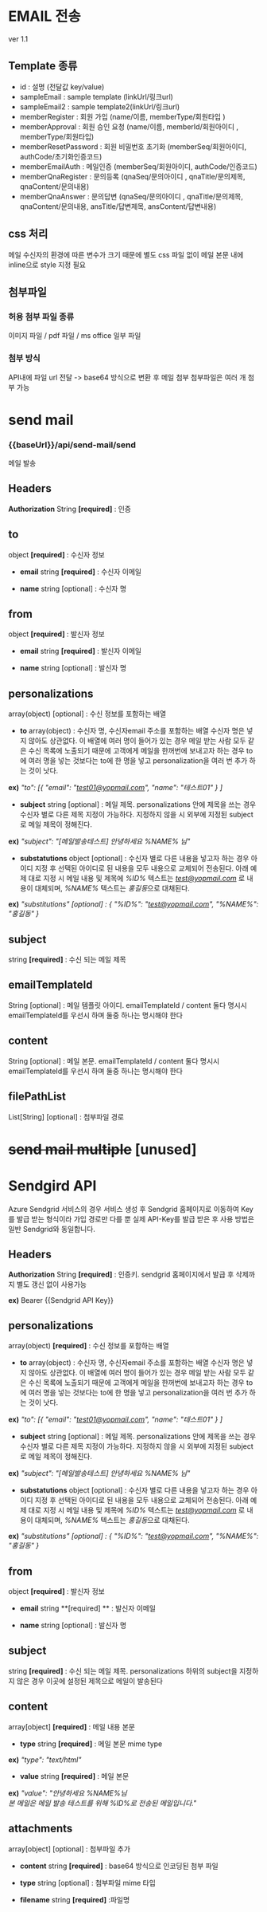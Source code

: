 # EMAIL 전송 
ver 1.1

## Template 종류 
- id : 설명 (전달값 key/value)
- sampleEmail : sample template (linkUrl/링크url)
- sampleEmail2 : sample template2(linkUrl/링크url)
- memberRegister : 회원 가입   (name/이름, memberType/회원타입  ) 
- memberApproval : 회원 승인 요청 (name/이름, memberId/회원아이디 , memberType/회원타입)
- memberResetPassword : 회원 비밀번호 초기화 (memberSeq/회원아이디, authCode/초기화인증코드) 
- memberEmailAuth : 메일인증 (memberSeq/회원아이디, authCode/인증코드)
- memberQnaRegister : 문의등록 (qnaSeq/문의아이디 , qnaTitle/문의제목, qnaContent/문의내용)
- memberQnaAnswer : 문의답변 (qnaSeq/문의아이디 , qnaTitle/문의제목, qnaContent/문의내용, ansTitle/답변제목, ansContent/답변내용)
  
## css 처리 
메일 수신자의 환경에 따른 변수가 크기 때문에 별도 css 파일 없이 메일 본문 내에 inline으로 style 지정 필요

## 첨부파일
### 허용 첨부 파일 종류  
이미지 파일 / pdf 파일 / ms office 일부 파일
### 첨부 방식 
API내에 파일 url 전달 -> base64 방식으로 변환 후 메일 첨부
첨부파일은 여러 개 첨부 가능


# send mail

### {{baseUrl}}/api/send-mail/send

메일 발송

## Headers

**Authorization** String **[required]** : 인증

  

## to

object **[required]** : 수신자 정보

-  **email** string **[required]** : 수신자 이메일

-  **name** string [optional] : 수신자 명

  

## from

object **[required]** : 발신자 정보

-  **email** string **[required]** : 발신자 이메일

-  **name** string [optional] : 발신자 명

## personalizations

array(object) [optional] : 수신 정보를 포함하는 배열

-  **to** array(object) : 수신자 명, 수신자email 주소를 포함하는 배열 수신자 명은 넣지 않아도 상관없다. 이 배열에 여러 명이 들어가 있는 경우 메일 받는 사람 모두 같은 수신 목록에 노출되기 때문에 고객에게 메일을 한꺼번에 보내고자 하는 경우 to 에 여러 명을 넣는 것보다는 to에 한 명을 넣고 personalization을 여러 번 추가 하는 것이 낫다.

**ex)**  *"to": [{ "email": "test01@yopmail.com", "name": "테스트01" } ]*

-  **subject** string [optional] : 메일 제목. personalizations 안에 제목을 쓰는 경우 수신자 별로 다른 제목 지정이 가능하다. 지정하지 않을 시 외부에 지정된 subject로 메일 제목이 정해진다.

**ex)**  *"subject": "[메일발송테스트] 안녕하세요 %NAME% 님"*

-  **substatutions** object [optional] : 수신자 별로 다른 내용을 넣고자 하는 경우 아이디 지정 후 선택된 아이디로 된 내용을 모두 내용으로 교체되어 전송된다. 아래 예제 대로 지정 시 메일 내용 및 제목에 *%ID%* 텍스트는 *test@yopmail.com* 로 내용이 대체되며, *%NAME%* 텍스트는 *홍길동*으로 대채된다.

**ex)**  *"substitutions" [optional] : { "%ID%": "test@yopmail.com", "%NAME%": "홍길동" }*

  

## subject

string **[required]** : 수신 되는 메일 제목

  

## emailTemplateId

String [optional] : 메일 템플릿 아이디. emailTemplateId / content 둘다 명시시 emailTemplateId를 우선시 하며 둘중 하나는 명시해야 한다

  

## content

String [optional] : 메일 본문. emailTemplateId / content 둘다 명시시 emailTemplateId를 우선시 하며 둘중 하나는 명시해야 한다

  

## filePathList

List[String]  [optional] : 첨부파일 경로

  
  

# ~~send mail multiple~~ [unused]

  
  

# Sendgird API

  

Azure Sendgrid 서비스의 경우 서비스 생성 후 Sendgrid 홈페이지로 이동하여 Key를 발급 받는 형식이라 가입 경로만 다를 뿐 실제 API-Key를 발급 받은 후 사용 방법은 일반 Sendgrid와 동일합니다.

  

## Headers

**Authorization** String **[required]** : 인증키. sendgrid 홈페이지에서 발급 후 삭제까지 별도 갱신 없이 사용가능

**ex)** Bearer {{Sendgrid API Key}}

  

## personalizations

array(object) **[required]** : 수신 정보를 포함하는 배열

-  **to** array(object) : 수신자 명, 수신자email 주소를 포함하는 배열 수신자 명은 넣지 않아도 상관없다. 이 배열에 여러 명이 들어가 있는 경우 메일 받는 사람 모두 같은 수신 목록에 노출되기 때문에 고객에게 메일을 한꺼번에 보내고자 하는 경우 to 에 여러 명을 넣는 것보다는 to에 한 명을 넣고 personalization을 여러 번 추가 하는 것이 낫다.

**ex)**  *"to": [{ "email": "test01@yopmail.com", "name": "테스트01" } ]*

-  **subject** string [optional] : 메일 제목. personalizations 안에 제목을 쓰는 경우 수신자 별로 다른 제목 지정이 가능하다. 지정하지 않을 시 외부에 지정된 subject로 메일 제목이 정해진다.

**ex)**  *"subject": "[메일발송테스트] 안녕하세요 %NAME% 님"*

-  **substatutions** object [optional] : 수신자 별로 다른 내용을 넣고자 하는 경우 아이디 지정 후 선택된 아이디로 된 내용을 모두 내용으로 교체되어 전송된다. 아래 예제 대로 지정 시 메일 내용 및 제목에 *%ID%* 텍스트는 *test@yopmail.com* 로 내용이 대체되며, *%NAME%* 텍스트는 *홍길동*으로 대채된다.

**ex)**  *"substitutions" [optional] : { "%ID%": "test@yopmail.com", "%NAME%": "홍길동" }*

  

## from

object **[required]** : 발신자 정보

-  **email** string **[required] ** : 발신자 이메일

-  **name** string [optional] : 발신자 명

## subject

string **[required]** : 수신 되는 메일 제목. personalizations 하위의 subject을 지정하지 않은 경우 이곳에 설정된 제목으로 메일이 발송된다

  

## content

array[object]  **[required]** : 메일 내용 본문

-  **type** string **[required]** : 메일 본문 mime type

**ex)**  *"type": "text/html"*

-  **value** string **[required]** : 메일 본문

**ex)**  *"value": "안녕하세요 %NAME%님<br> 본 메일은 메일 발송 테스트를 위해 %ID%로 전송된 메일입니다."*

  

## attachments

array[object]  [optional] : 첨부파일 추가

-  **content** string **[required]** : base64 방식으로 인코딩된 첨부 파일

-  **type** string [optional] : 첨부파일 mime 타입

-  **filename** string **[required]** :파일명
